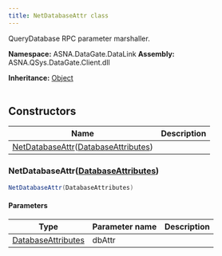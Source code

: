 ```yaml
---
title: NetDatabaseAttr class
---
```


QueryDatabase RPC parameter marshaller.

**Namespace:** ASNA.DataGate.DataLink
**Assembly:** ASNA.QSys.DataGate.Client.dll

**Inheritance:** [Object](https://docs.microsoft.com/en-us/dotnet/api/system.object)
<br>
<br>

## Constructors

| Name | Description |
| --- | --- |
| [NetDatabaseAttr](#netdatabaseattr-databaseattributes-)([DatabaseAttributes](/reference/datagate/data-gate-providers/database-attributes.html)) | 

### NetDatabaseAttr([DatabaseAttributes](/reference/datagate/data-gate-providers/database-attributes.html))



```cs
NetDatabaseAttr(DatabaseAttributes)
```

#### Parameters

| Type | Parameter name | Description
| --- | --- | ---
| [DatabaseAttributes](/reference/datagate/data-gate-providers/database-attributes.html) | dbAttr | 
